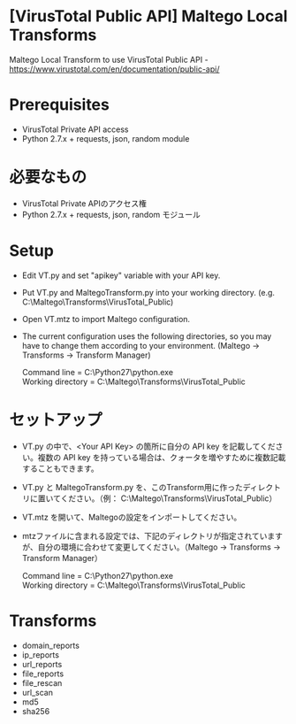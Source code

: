 # [VirusTotal Public API] Maltego Local Transforms
Maltego Local Transform to use VirusTotal Public API - https://www.virustotal.com/en/documentation/public-api/

# Prerequisites
- VirusTotal Private API access
- Python 2.7.x + requests, json, random module

# 必要なもの
- VirusTotal Private APIのアクセス権
- Python 2.7.x + requests, json, random モジュール

# Setup
- Edit VT.py and set "apikey" variable with your API key.  
- Put VT.py and MaltegoTransform.py into your working directory. (e.g. C:\Maltego\Transforms\VirusTotal_Public)  
- Open VT.mtz to import Maltego configuration.  
- The current configuration uses the following directories, so you may have to change them according to your environment. (Maltego -> Transforms -> Transform Manager)  

  Command line = C:\Python27\python.exe  
  Working directory = C:\Maltego\Transforms\VirusTotal_Public

# セットアップ
- VT.py の中で、\<Your API Key\> の箇所に自分の API key を記載してください。複数の API key を持っている場合は、クォータを増やすために複数記載することもできます。
- VT.py と MaltegoTransform.py を、このTransform用に作ったディレクトリに置いてください。（例： C:\Maltego\Transforms\VirusTotal_Public）
- VT.mtz を開いて、Maltegoの設定をインポートしてください。
- mtzファイルに含まれる設定では、下記のディレクトリが指定されていますが、自分の環境に合わせて変更してください。（Maltego -> Transforms -> Transform Manager）

  Command line = C:\Python27\python.exe  
  Working directory = C:\Maltego\Transforms\VirusTotal_Public

# Transforms
- domain_reports
- ip_reports
- url_reports
- file_reports
- file_rescan
- url_scan
- md5
- sha256
